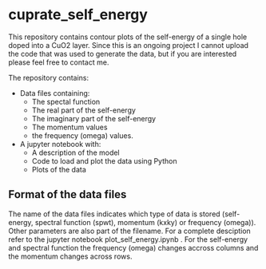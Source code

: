 # cuprate_self_energy

This repository contains contour plots of the self-energy of a single hole doped into a CuO2 layer. Since this is an ongoing project I cannot upload the code that was used to generate the data, but if you are interested please feel free to contact me.

The repository contains:
* Data files containing:
  + The spectal function
  + The real part of the self-energy
  + The imaginary part of the self-energy
  + The momentum values
  + the frequency (omega) values.
* A jupyter notebook with:
  + A description of the model
  + Code to load and plot the data using Python
  + Plots of the data
  
## Format of the data files
The name of the data files indicates which type of data is stored (self-energy, spectral function (spwt), momentum (kxky) or frequency (omega)). Other parameters are also part of the filename. For a complete desciption refer to the jupyter notebook plot_self_energy.ipynb . For the self-energy and spectral function the frequency (omega) changes accross columns and the momentum changes across rows.
